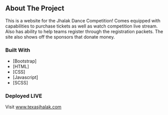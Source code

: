 <!-- ABOUT THE PROJECT -->
## About The Project

This is a website for the Jhalak Dance Competition! Comes equipped with capabilities to purchase tickets as well as watch competition live stream. Also has ability to help teams register through the registration packets. The site also shows off the sponsors that donate money.

### Built With


* [Bootstrap]
* [HTML]
* [CSS]
* [Javascript]
* [SCSS]

### Deployed LIVE

Visit www.texasjhalak.com
